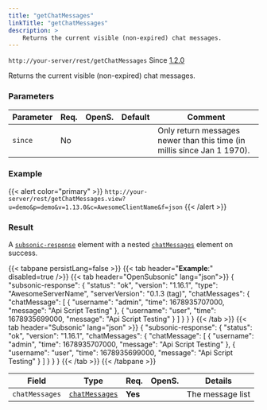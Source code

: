 ```yaml
---
title: "getChatMessages"
linkTitle: "getChatMessages"
description: >
    Returns the current visible (non-expired) chat messages.
---
```


`http://your-server/rest/getChatMessages` Since [1.2.0](../../subsonic-versions)

Returns the current visible (non-expired) chat messages.

### Parameters

| Parameter | Req. | OpenS. | Default | Comment |
| --- | --- | --- | --- | --- |
| `since` | No  |  |    | Only return messages newer than this time (in millis since Jan 1 1970). |

### Example

{{< alert color="primary" >}} `http://your-server/rest/getChatMessages.view?u=demo&p=demo&v=1.13.0&c=AwesomeClientName&f=json` {{< /alert >}}

### Result

A [`subsonic-response`](../../responses/subsonic-response) element with a nested [`chatMessages`](../../responses/chatmessages) element on success.

{{< tabpane persistLang=false >}}
{{< tab header="**Example**:" disabled=true />}}
{{< tab header="OpenSubsonic" lang="json">}}
{
    "subsonic-response": {
        "status": "ok",
        "version": "1.16.1",
        "type": "AwesomeServerName",
        "serverVersion": "0.1.3 (tag)",
        "chatMessages": {
            "chatMessage": [
                {
                    "username": "admin",
                    "time": 1678935707000,
                    "message": "Api Script Testing"
                },
                {
                    "username": "user",
                    "time": 1678935699000,
                    "message": "Api Script Testing"
                }
            ]
        }
    }
}
{{< /tab >}}
{{< tab header="Subsonic" lang="json" >}}
{
    "subsonic-response": {
        "status": "ok",
        "version": "1.16.1",
        "chatMessages": {
            "chatMessage": [
                {
                    "username": "admin",
                    "time": 1678935707000,
                    "message": "Api Script Testing"
                },
                {
                    "username": "user",
                    "time": 1678935699000,
                    "message": "Api Script Testing"
                }
            ]
        }
    }
}
{{< /tab >}}
{{< /tabpane >}}

| Field |  Type | Req. | OpenS. | Details |
| --- | --- | --- | --- | --- |
| `chatMessages` | [`chatMessages`](../../responses/chatmessages) | **Yes** |     | The message list |
